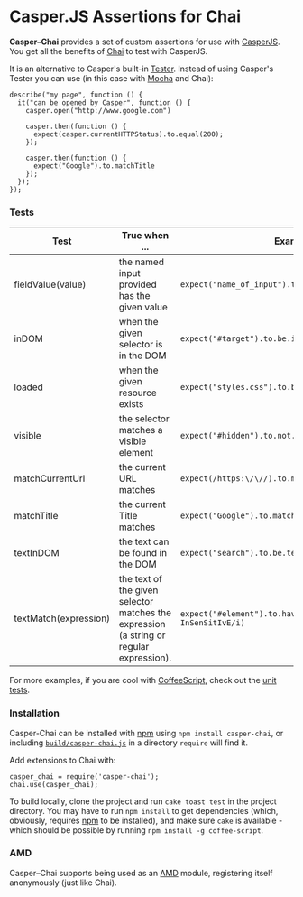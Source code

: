 # Casper.JS Assertions for Chai

**Casper–Chai** provides a set of custom assertions for use with [CasperJS][].
You get all the benefits of [Chai][] to test with CasperJS.

It is an alternative to Casper's built-in [Tester][].  Instead of using
Casper's Tester you can use (in this case with [Mocha][] and Chai):

    describe("my page", function () {
      it("can be opened by Casper", function () {
        casper.open("http://www.google.com")

        casper.then(function () {
          expect(casper.currentHTTPStatus).to.equal(200);
        });

        casper.then(function () {
          expect("Google").to.matchTitle
        });
      });
    });

### Tests

<table>
  <thead>
    <th>Test</th>
    <th>True when ... </th>
    <th>Examples</th>
  </thead>
  <tbody>
    <tr>
      <td>fieldValue(value)</td>
      <td>
        the named input provided has the given value
      </td>
      <td>
        <code>expect("name_of_input").to.have.fieldValue("123");</code>
      </td>
    </tr>
    <tr>
      <td>inDOM </td>
      <td>when the given selector is in the DOM</td>
      <td><code>expect("#target").to.be.inDOM;</code></td>
    </tr>
    <tr>
      <td>loaded</td>
      <td>when the given resource exists</td>
      <td><code>expect("styles.css").to.be.loaded</code></td>
    </tr>
    <tr>
      <td>visible</td>
      <td>the selector matches a visible element</td>
      <td><code>expect("#hidden").to.not.be.visible</code></td>
    </tr>
    <tr>
      <td>matchCurrentUrl</td>
      <td>the current URL matches</td>
      <td><code>expect(/https:\/\//).to.matchCurrentUrl</code></td>
    </tr>
    <tr>
      <td>matchTitle</td>
      <td>the current Title matches</td>
      <td><code>expect("Google").to.matchTitle</code></td>
    </tr>
    <tr>
      <td>textInDOM</td>
      <td>the text can be found in the DOM</td>
      <td><code>expect("search").to.be.textInDOM</code></td>
    </tr>
    <tr>
      <td>textMatch(expression)</td>
      <td>
        the text of the given selector matches the expression (a string
        or regular expression).
      </td>
      <td>
      <code>expect("#element").to.have.textMatch(/case InSenSitIvE/i)</code>
      </td>
    </tr>
  </tbody>
</table>

For more examples, if you are cool with
[CoffeeScript](http://coffeescript.org/), check out the [unit
tests](https://github.com/brianmhunt/casper-chai/blob/master/test/common.coffee).


### Installation

Casper-Chai can be installed with [npm][] using `npm install casper-chai`, or
including
[`build/casper-chai.js`](https://raw.github.com/brianmhunt/casper-chai/master/build/casper-chai.js)
in a directory `require` will find it.

Add extensions to Chai with:

    casper_chai = require('casper-chai');
    chai.use(casper_chai);

To build locally, clone the project and run `cake toast test` in the
project directory. You may have to run `npm install` to get dependencies
(which, obviously, requires [npm][] to be installed), and make sure `cake` is
available - which should be possible by running `npm install -g coffee-script`.

### AMD

Casper–Chai supports being used as an [AMD][] module, registering itself
anonymously (just like Chai).

[CasperJS]: http://casperjs.org/
[Chai]: http://chaijs.com/
[Mocha]: http://visionmedia.github.com/mocha/
[AMD]: https://github.com/amdjs/amdjs-api/wiki/AMD
[npm]: https://npmjs.org/
[Tester]: http://casperjs.org/api.html#tester

